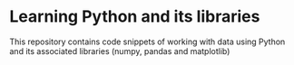 # Learning Python and its libraries
This repository contains code snippets of working with data using Python and its associated libraries (numpy, pandas and matplotlib)
